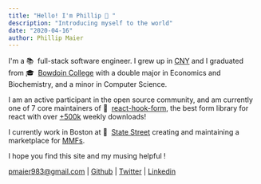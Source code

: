 ```yaml
---
title: "Hello! I'm Phillip 👋 "
description: "Introducing myself to the world"
date: "2020-04-16"
author: Phillip Maier
---
```


I'm a 📚&nbsp;&nbsp;full-stack software engineer. I grew up in [CNY](https://en.wikipedia.org/wiki/Syracuse,_New_York) and I graduated from 🎓&nbsp;&nbsp;[Bowdoin College](https://en.wikipedia.org/wiki/Bowdoin_College) with a double major in Economics and Biochemistry, and a minor in Computer Science.

I am an active participant in the open source community, and am currently one of 7 core maintainers of 📝&nbsp;&nbsp;[react-hook-form](https://react-hook-form.com/), the best form library for react with over [+500k](https://www.npmjs.com/package/react-hook-form) weekly downloads!

I currently work in Boston at 🏦&nbsp;&nbsp;[State Street](https://en.wikipedia.org/wiki/State_Street_Corporation) creating and maintaining a marketplace for [MMFs](https://www.investopedia.com/terms/m/money-marketfund.asp).

I hope you find this site and my musing helpful !

[pmaier983@gmail.com](mailto:pmaier983@gmail.com) | [Github](https://github.com/pmaier983) | [Twitter](https://twitter.com/pmaier983) | [Linkedin](https://www.linkedin.com/in/phillip-maier-3a4161102/)
